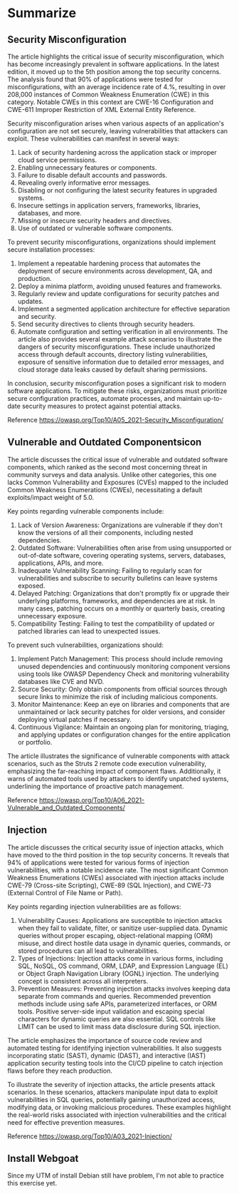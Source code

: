 #  Summarize

## Security Misconfiguration

The article highlights the critical issue of security misconfiguration, which has become increasingly prevalent in software applications. In the latest edition, it moved up to the 5th position among the top security concerns. The analysis found that 90% of applications were tested for misconfigurations, with an average incidence rate of 4.%, resulting in over 208,000 instances of Common Weakness Enumeration (CWE) in this category. Notable CWEs in this context are CWE-16 Configuration and CWE-611 Improper Restriction of XML External Entity Reference.

Security misconfiguration arises when various aspects of an application's configuration are not set securely, leaving vulnerabilities that attackers can exploit. These vulnerabilities can manifest in several ways:

1. Lack of security hardening across the application stack or improper cloud service permissions.
2. Enabling unnecessary features or components.
3. Failure to disable default accounts and passwords.
4. Revealing overly informative error messages.
5. Disabling or not configuring the latest security features in upgraded systems.
6. Insecure settings in application servers, frameworks, libraries, databases, and more.
7. Missing or insecure security headers and directives.
8. Use of outdated or vulnerable software components.

To prevent security misconfigurations, organizations should implement secure installation processes:
1. Implement a repeatable hardening process that automates the deployment of secure environments across development, QA, and production.
2. Deploy a minima platform, avoiding unused features and frameworks.
3. Regularly review and update configurations for security patches and updates.
4. Implement a segmented application architecture for effective separation and security.
4. Send security directives to clients through security headers.
5. Automate configuration and setting verification in all environments.
The article also provides several example attack scenarios to illustrate the dangers of security misconfigurations. These include unauthorized access through default accounts, directory listing vulnerabilities, exposure of sensitive information due to detailed error messages, and cloud storage data leaks caused by default sharing permissions.

In conclusion, security misconfiguration poses a significant risk to modern software applications. To mitigate these risks, organizations must prioritize secure configuration practices, automate processes, and maintain up-to-date security measures to protect against potential attacks.

Reference https://owasp.org/Top10/A05_2021-Security_Misconfiguration/

## Vulnerable and Outdated Componentsicon

The article discusses the critical issue of vulnerable and outdated software components, which ranked as the second most concerning threat in community surveys and data analysis. Unlike other categories, this one lacks Common Vulnerability and Exposures (CVEs) mapped to the included Common Weakness Enumerations (CWEs), necessitating a default exploits/impact weight of 5.0.

Key points regarding vulnerable components include:

1. Lack of Version Awareness: Organizations are vulnerable if they don't know the versions of all their components, including nested dependencies.
2. Outdated Software: Vulnerabilities often arise from using unsupported or out-of-date software, covering operating systems, servers, databases, applications, APIs, and more.
3. Inadequate Vulnerability Scanning: Failing to regularly scan for vulnerabilities and subscribe to security bulletins can leave systems exposed.
4. Delayed Patching: Organizations that don't promptly fix or upgrade their underlying platforms, frameworks, and dependencies are at risk. In many cases, patching occurs on a monthly or quarterly basis, creating unnecessary exposure.
5. Compatibility Testing: Failing to test the compatibility of updated or patched libraries can lead to unexpected issues.

To prevent such vulnerabilities, organizations should:

1. Implement Patch Management: This process should include removing unused dependencies and continuously monitoring component versions using tools like OWASP Dependency Check and monitoring vulnerability databases like CVE and NVD.
2. Source Security: Only obtain components from official sources through secure links to minimize the risk of including malicious components.
3. Monitor Maintenance: Keep an eye on libraries and components that are unmaintained or lack security patches for older versions, and consider deploying virtual patches if necessary.
4. Continuous Vigilance: Maintain an ongoing plan for monitoring, triaging, and applying updates or configuration changes for the entire application or portfolio.

The article illustrates the significance of vulnerable components with attack scenarios, such as the Struts 2 remote code execution vulnerability, emphasizing the far-reaching impact of component flaws. Additionally, it warns of automated tools used by attackers to identify unpatched systems, underlining the importance of proactive patch management.

 Reference https://owasp.org/Top10/A06_2021-Vulnerable_and_Outdated_Components/

## Injection

The article discusses the critical security issue of injection attacks, which have moved to the third position in the top security concerns. It reveals that 94% of applications were tested for various forms of injection vulnerabilities, with a notable incidence rate. The most significant Common Weakness Enumerations (CWEs) associated with injection attacks include CWE-79 (Cross-site Scripting), CWE-89 (SQL Injection), and CWE-73 (External Control of File Name or Path).

Key points regarding injection vulnerabilities are as follows:

1. Vulnerability Causes: Applications are susceptible to injection attacks when they fail to validate, filter, or sanitize user-supplied data. Dynamic queries without proper escaping, object-relational mapping (ORM) misuse, and direct hostile data usage in dynamic queries, commands, or stored procedures can all lead to vulnerabilities.
2. Types of Injections: Injection attacks come in various forms, including SQL, NoSQL, OS command, ORM, LDAP, and Expression Language (EL) or Object Graph Navigation Library (OGNL) injection. The underlying concept is consistent across all interpreters.
3. Prevention Measures: Preventing injection attacks involves keeping data separate from commands and queries. Recommended prevention methods include using safe APIs, parameterized interfaces, or ORM tools. Positive server-side input validation and escaping special characters for dynamic queries are also essential. SQL controls like LIMIT can be used to limit mass data disclosure during SQL injection.

The article emphasizes the importance of source code review and automated testing for identifying injection vulnerabilities. It also suggests incorporating static (SAST), dynamic (DAST), and interactive (IAST) application security testing tools into the CI/CD pipeline to catch injection flaws before they reach production.

To illustrate the severity of injection attacks, the article presents attack scenarios. In these scenarios, attackers manipulate input data to exploit vulnerabilities in SQL queries, potentially gaining unauthorized access, modifying data, or invoking malicious procedures. These examples highlight the real-world risks associated with injection vulnerabilities and the critical need for effective prevention measures.

Reference https://owasp.org/Top10/A03_2021-Injection/

## Install Webgoat

Since my UTM of install Debian still have problem, I'm not able to practice this exercise yet.
